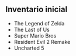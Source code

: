 ## Inventario inicial 
- The Legend of Zelda
- The Last of Us
- Super Mario Bros
- Resident Evil 2 Remake
- Uncharted 5
